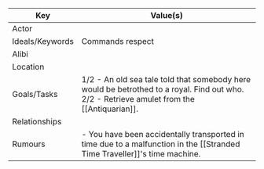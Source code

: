 | Key             | Value(s)                                                                                                                                      |
| --------------- | --------------------------------------------------------------------------------------------------------------------------------------------- |
| Actor           |                                                                                                                                               |
| Ideals/Keywords | Commands respect                                                                                                                              |
| Alibi           |                                                                                                                                               |
| Location        |                                                                                                                                               |
| Goals/Tasks     | 1/2 - An old sea tale told that somebody here would be betrothed to a royal. Find out who.<br>2/2 - Retrieve amulet from the [[Antiquarian]]. |
| Relationships   |                                                                                                                                               |
| Rumours         | - You have been accidentally transported in time due to a malfunction in the [[Stranded Time Traveller]]'s time machine.                      |